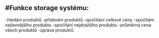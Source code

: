 #Funkce storage systému:
---
-hledání produktů
-přidávání produktů
-spočítání celkové ceny
-spočítání nejlevnějšího produktu
-spočítání nejdražšího produktu
-průměrná cena všech produktů
-úprava produktů
